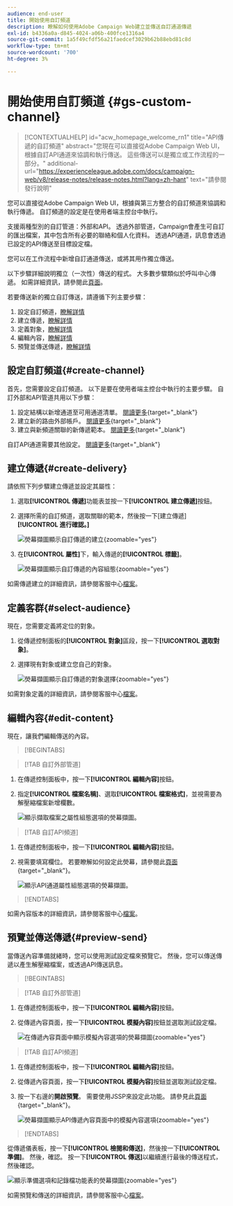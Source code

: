 ```yaml
---
audience: end-user
title: 開始使用自訂頻道
description: 瞭解如何使用Adobe Campaign Web建立並傳送自訂通道傳遞
exl-id: b4336a0a-d845-4024-a06b-400fce1316a4
source-git-commit: 1a5f49cfdf56a21faedcef3029b62b88ebd81c8d
workflow-type: tm+mt
source-wordcount: '700'
ht-degree: 3%

---
```


# 開始使用自訂頻道 {#gs-custom-channel}

>[!CONTEXTUALHELP]
>id="acw_homepage_welcome_rn1"
>title="API傳遞的自訂頻道"
>abstract="您現在可以直接從Adobe Campaign Web UI，根據自訂API通道來協調和執行傳送。 這些傳送可以是獨立或工作流程的一部分。"
>additional-url="https://experienceleague.adobe.com/docs/campaign-web/v8/release-notes/release-notes.html?lang=zh-hant" text="請參閱發行說明"

您可以直接從Adobe Campaign Web UI，根據與第三方整合的自訂頻道來協調和執行傳遞。 自訂頻道的設定是在使用者端主控台中執行。

支援兩種型別的自訂管道：外部和API。 透過外部管道，Campaign會產生可自訂的匯出檔案，其中包含所有必要的聯絡和個人化資料。 透過API通道，訊息會透過已設定的API傳送至目標設定檔。

您可以在工作流程中新增自訂通道傳送，或將其用作獨立傳送。

以下步驟詳細說明獨立（一次性）傳送的程式。 大多數步驟類似於呼叫中心傳遞。 如需詳細資訊，請參閱此[頁面](../call-center/create-call-center.md)。

若要傳送新的獨立自訂傳送，請遵循下列主要步驟：

1. 設定自訂頻道，[瞭解詳情](#create-channel)
1. 建立傳遞，[瞭解詳情](#create-delivery)
1. 定義對象，[瞭解詳情](#select-audience)
1. 編輯內容，[瞭解詳情](#edit-content)
1. 預覽並傳送傳遞，[瞭解詳情](#preview-send)

## 設定自訂頻道{#create-channel}

首先，您需要設定自訂頻道。 以下是要在使用者端主控台中執行的主要步驟。 自訂外部和API管道共用以下步驟：

1. 設定結構以新增通道至可用通道清單。 [閱讀更多](https://experienceleague.adobe.com/docs/campaign/campaign-v8/send/custom-channel.html#configure-schema){target="_blank"}
1. 建立新的路由外部帳戶。 [閱讀更多](https://experienceleague.adobe.com/docs/campaign/campaign-v8/send/custom-channel.html#reate-ext-account){target="_blank"}
1. 建立與新頻道關聯的新傳遞範本。 [閱讀更多](https://experienceleague.adobe.com/docs/campaign/campaign-v8/send/custom-channel.html#create-template){target="_blank"}

自訂API通道需要其他設定。 [閱讀更多](https://experienceleague.adobe.com/docs/campaign/campaign-v8/send/custom-channel.html#api-additional){target="_blank"}

## 建立傳遞{#create-delivery}

請依照下列步驟建立傳遞並設定其屬性：

1. 選取&#x200B;**[!UICONTROL 傳遞]**&#x200B;功能表並按一下&#x200B;**[!UICONTROL 建立傳遞]**&#x200B;按鈕。

1. 選擇所需的自訂頻道，選取關聯的範本，然後按一下[建立傳遞] **[!UICONTROL 進行確認。]**

   ![熒幕擷圖顯示自訂傳遞的建立](assets/cus-create.png){zoomable="yes"}

1. 在&#x200B;**[!UICONTROL 屬性]**&#x200B;下，輸入傳遞的&#x200B;**[!UICONTROL 標籤]**。

   ![熒幕擷圖顯示自訂傳遞的內容組態](assets/cus-properties.png){zoomable="yes"}

如需傳遞建立的詳細資訊，請參閱客服中心[檔案](../call-center/create-call-center.md#create-delivery)。

## 定義客群{#select-audience}

現在，您需要定義將定位的對象。

1. 從傳遞控制面板的&#x200B;**[!UICONTROL 對象]**&#x200B;區段，按一下&#x200B;**[!UICONTROL 選取對象]**。

1. 選擇現有對象或建立您自己的對象。

   ![熒幕擷圖顯示自訂傳遞的對象選擇](assets/cc-audience2.png){zoomable="yes"}

如需對象定義的詳細資訊，請參閱客服中心[檔案](../call-center/create-call-center.md#select-audience)。

## 編輯內容{#edit-content}

現在，讓我們編輯傳送的內容。

>[!BEGINTABS]

>[!TAB 自訂外部管道]

1. 在傳遞控制面板中，按一下&#x200B;**[!UICONTROL 編輯內容]**&#x200B;按鈕。

1. 指定&#x200B;**[!UICONTROL 檔案名稱]**、選取&#x200B;**[!UICONTROL 檔案格式]**，並視需要為解壓縮檔案新增欄數。

   ![顯示擷取檔案之屬性組態選項的熒幕擷圖。](assets/cc-content-attributes.png)

>[!TAB 自訂API頻道]

1. 在傳遞控制面板中，按一下&#x200B;**[!UICONTROL 編輯內容]**&#x200B;按鈕。

1. 視需要填寫欄位。 若要瞭解如何設定此熒幕，請參閱此[頁面](https://experienceleague.adobe.com/docs/campaign/campaign-v8/send/custom-channel.html#api-additional-screen){target="_blank"}。

   ![顯示API通道屬性組態選項的熒幕擷圖。](assets/cc-content-attributes-api.png)

>[!ENDTABS]

如需內容版本的詳細資訊，請參閱客服中心[檔案](../call-center/create-call-center.md#edit-content)。

## 預覽並傳送傳遞{#preview-send}

當傳送內容準備就緒時，您可以使用測試設定檔來預覽它。 然後，您可以傳送傳遞以產生解壓縮檔案，或透過API傳送訊息。

>[!BEGINTABS]

>[!TAB 自訂外部管道]

1. 在傳遞控制面板中，按一下&#x200B;**[!UICONTROL 編輯內容]**&#x200B;按鈕。

1. 從傳遞內容頁面，按一下&#x200B;**[!UICONTROL 模擬內容]**&#x200B;按鈕並選取測試設定檔。

   ![在傳遞內容頁面中顯示模擬內容選項的熒幕擷圖](assets/cus-simulate.png){zoomable="yes"}

>[!TAB 自訂API頻道]

1. 在傳遞控制面板中，按一下&#x200B;**[!UICONTROL 編輯內容]**&#x200B;按鈕。

1. 從傳遞內容頁面，按一下&#x200B;**[!UICONTROL 模擬內容]**&#x200B;按鈕並選取測試設定檔。

1. 按一下右邊的&#x200B;**開啟預覽**。 需要使用JSSP來設定此功能。 請參見此[頁面](https://experienceleague.adobe.com/docs/campaign/campaign-v8/send/custom-channel.html#api-additional-preview){target="_blank"}。

   ![熒幕擷圖顯示API傳遞內容頁面中的模擬內容選項](assets/cus-simulate-api.png){zoomable="yes"}

>[!ENDTABS]

從傳遞儀表板，按一下&#x200B;**[!UICONTROL 檢閱和傳送]**，然後按一下&#x200B;**[!UICONTROL 準備]**。 然後，確認。 按一下&#x200B;**[!UICONTROL 傳送]**&#x200B;以繼續進行最後的傳送程式，然後確認。

![顯示準備選項和記錄檔功能表的熒幕擷圖](assets/cus-prepare.png){zoomable="yes"}

如需預覽和傳送的詳細資訊，請參閱客服中心[檔案](../call-center/create-call-center.md#preview-send)。
